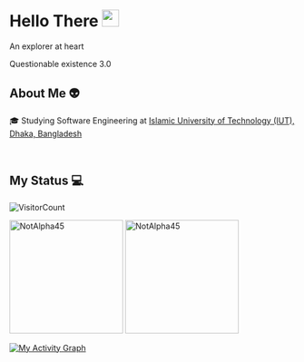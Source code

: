 <h1>Hello There <img src = "https://raw.githubusercontent.com/MartinHeinz/MartinHeinz/master/wave.gif" width = 30px></h1>

<p>An explorer at heart</p>
<p>Questionable existence 3.0</p>

## About Me 👽

🎓 Studying Software Engineering at <a href="https://www.iutoic-dhaka.edu/">Islamic University of Technology (IUT), Dhaka, Bangladesh</a>

<br>

## My Status 💻

![VisitorCount](https://profile-counter.glitch.me/NotAlpha45/count.svg)

<p><img height="200em" src="https://github-readme-stats.vercel.app/api?username=NotAlpha45&hide_border=true&count_private=true&show_icons=true&theme=codeSTACKr" alt="NotAlpha45"/>
<img height="200em" src="https://github-readme-stats.vercel.app/api/top-langs?username=NotAlpha45&show_icons=true&locale=en&layout=compact&hide_border=true&theme=codeSTACKr" alt="NotAlpha45"/></p>

<p><a href="#"><img alt="My Activity Graph" src="https://activity-graph.herokuapp.com/graph?username=NotAlpha45&bg_color=0D1117&color=e05397&line=e05397&point=FFFFFF&hide_border=true&" /></a></p>
